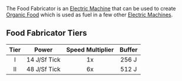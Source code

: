 The Food Fabricator is an [Electric Machine](https://github.com/Slimefun/Slimefun4/wiki/Electric-Machines) that can be used to create [Organic Food](https://github.com/Slimefun/Slimefun4/wiki/Miscellaneous-Items) which is used as fuel in a few other [Electric Machines](https://github.com/Slimefun/Slimefun4/wiki/Electric-Machines).

## Food Fabricator Tiers

| Tier |     Power     | Speed Multiplier | Buffer |
| :--: | :-----------: | :--------------: | :----: |
| I             | 14 J/Sf Tick | 1x                | 256 J  |
| II            | 48 J/Sf Tick | 6x                | 512 J  |
